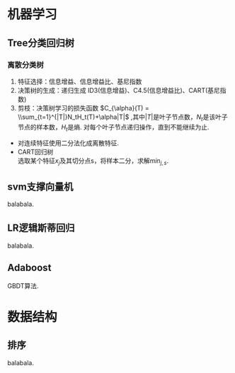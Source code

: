 # 机器学习  
## Tree分类回归树
### 离散分类树
1. 特征选择：信息增益、信息增益比、基尼指数
2. 决策树的生成：递归生成 ID3(信息增益)、C4.5(信息增益比)、CART(基尼指数)
3. 剪枝：决策树学习的损失函数 $C_{\alpha}(T) = \\sum_{t=1}^{|T|}N_tH_t(T)+\alpha|T|$ ,其中$|T|$是叶子节点数，$N_t$是该叶子节点的样本数，$H_t$是熵.
对每个叶子节点递归操作，直到不能继续为止.
- 对连续特征使用二分法化成离散特征.
- CART回归树  
选取某个特征$x_j$及其切分点s，将样本二分，求解$min_{j,s}$.

## svm支撑向量机
balabala.

## LR逻辑斯蒂回归
balabala.

## Adaboost
GBDT算法.

# 数据结构
## 排序
balabala.

